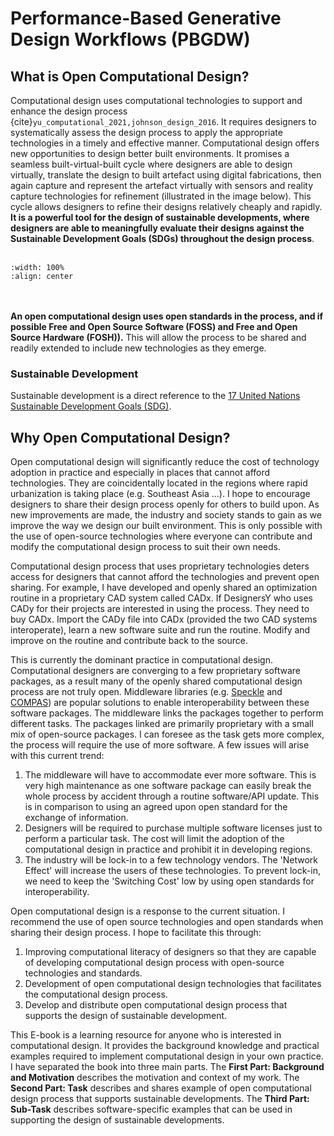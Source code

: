 # Performance-Based Generative Design Workflows (PBGDW)

## What is Open Computational Design?
Computational design uses computational technologies to support and enhance the design process {cite}`yu_computational_2021,johnson_design_2016`. It requires designers to systematically assess the design process to apply the appropriate technologies in a timely and effective manner. Computational design offers new opportunities to design better built environments. It promises a seamless built-virtual-built cycle where designers are able to design virtually, translate the design to built artefact using digital fabrications, then again capture and represent the artefact virtually with sensors and reality capture technologies for refinement (illustrated in the image below). This cycle allows designers to refine their designs relatively cheaply and rapidly. **It is a powerful tool for the design of sustainable developments, where designers are able to meaningfully evaluate their designs against the Sustainable Development Goals (SDGs) throughout the design process**.
<br/><br/>
```{image} ../_static/digi_tech_full.gif
:width: 100%
:align: center
```
<br/><br/>
**An open computational design uses open standards in the process, and if possible Free and Open Source Software (FOSS) and Free and Open Source Hardware (FOSH)).** This will allow the process to be shared and readily extended to include new technologies as they emerge.

### Sustainable Development
Sustainable development is a direct reference to the <a href="https://sdgs.un.org/goals" target="_blank">17 United Nations Sustainable Development Goals (SDG)</a>.

## Why Open Computational Design?
Open computational design will significantly reduce the cost of technology adoption in practice and especially in places that cannot afford technologies. They are coincidentally located in the regions where rapid urbanization is taking place (e.g. Southeast Asia ...). I hope to encourage designers to share their design process openly for others to build upon. As new improvements are made, the industry and society stands to gain as we improve the way we design our built environment. This is only possible with the use of open-source technologies where everyone can contribute and modify the computational design process to suit their own needs.

Computational design process that uses proprietary technologies deters access for designers that cannot afford the technologies and prevent open sharing. For example, I have developed and openly shared an optimization routine in a proprietary CAD system called CADx. If DesignersY who uses CADy for their projects are interested in using the process. They need to buy CADx. Import the CADy file into CADx (provided the two CAD systems interoperate), learn a new software suite and run the routine. Modify and improve on the routine and contribute back to the source.

This is currently the dominant practice in computational design. Computational designers are converging to a few proprietary software packages, as a result many of the openly shared computational design process are not truly open. Middleware libraries (e.g. <a href="https://speckle.systems/" target="_blank">Speckle</a> and <a href="https://compas.dev/index.html" target="_blank">COMPAS</a>) are popular solutions to enable interoperability between these software packages. The middleware links the packages together to perform different tasks. The packages linked are primarily proprietary with a small mix of open-source packages. I can foresee as the task gets more complex, the process will require the use of more software. A few issues will arise with this current trend:

1. The middleware will have to accommodate ever more software. This is very high maintenance as one software package can easily break the whole process by accident through a routine software/API update. This is in comparison to using an agreed upon open standard for the exchange of information.
2. Designers will be required to purchase multiple software licenses just to perform a particular task. The cost will limit the adoption of the computational design in practice and prohibit it in developing regions.
3. The industry will be lock-in to a few technology vendors. The 'Network Effect' will increase the users of these technologies. To prevent lock-in, we need to keep the 'Switching Cost' low by using open standards for interoperability.

Open computational design is a response to the current situation. I recommend the use of open source technologies and open standards when sharing their design process. I hope to facilitate this through:

1. Improving computational literacy of designers so that they are capable of developing computational design process with open-source technologies and standards.
2. Development of open computational design technologies that facilitates the computational design process.
3. Develop and distribute open computational design process that supports the design of sustainable development.

This E-book is a learning resource for anyone who is interested in computational design. It provides the background knowledge and practical examples required to implement computational design in your own practice.  I have separated the book into three main parts. The **First Part: Background and Motivation** describes the motivation and context of my work. The **Second Part: Task** describes and shares example of open computational design process that supports sustainable developments. The **Third Part: Sub-Task** describes software-specific examples that can be used in supporting the design of sustainable developments.
